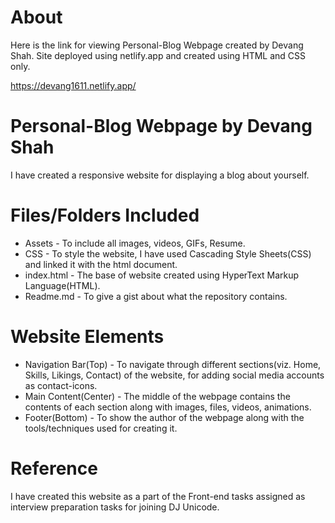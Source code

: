 
# About
Here is the link for viewing Personal-Blog Webpage created by Devang Shah. Site deployed using netlify.app and created using HTML and CSS only.

https://devang1611.netlify.app/

# Personal-Blog Webpage by Devang Shah
I have created a responsive website for displaying a blog about yourself.

# Files/Folders Included
* Assets - To include all images, videos, GIFs, Resume.
* CSS - To style the website, I have used Cascading Style Sheets(CSS) and linked it with the html document.
* index.html - The base of website created using HyperText Markup Language(HTML).
* Readme.md - To give a gist about what the repository contains.

# Website Elements
* Navigation Bar(Top) - To navigate through different sections(viz. Home, Skills, Likings, Contact) of the website, for adding social media accounts as contact-icons.
* Main Content(Center) - The middle of the webpage contains the contents of each section along with images, files, videos, animations.
* Footer(Bottom) - To show the author of the webpage along with the tools/techniques used for creating it.

# Reference
I have created this website as a part of the Front-end tasks assigned as interview preparation tasks for joining DJ Unicode.

